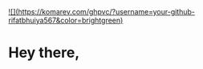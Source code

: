 <div style="display: flex; justify-content: center;">
  <a href="https://github.com/rifatbhuiya567">
    <span>![](https://komarev.com/ghpvc/?username=your-github-rifatbhuiya567&color=brightgreen)</span>
  </a>
</div>

# Hey there,
